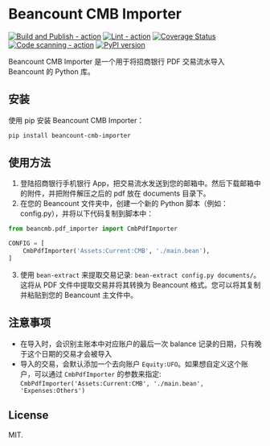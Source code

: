 # Beancount CMB Importer

[![Build and Publish - action](https://github.com/e7h4n/beancount-cmb-importer/actions/workflows/build.yml/badge.svg)](https://github.com/e7h4n/beancount-cmb-importer/actions/workflows/build.yml)
[![Lint - action](https://github.com/e7h4n/beancount-cmb-importer/actions/workflows/lint.yaml/badge.svg)](https://github.com/e7h4n/beancount-cmb-importer/actions/workflows/lint.yaml)
[![Coverage Status](https://coveralls.io/repos/github/e7h4n/beancount-cmb-importer/badge.svg?branch=master)](https://coveralls.io/github/e7h4n/beancount-cmb-importer?branch=master)
[![Code scanning - action](https://github.com/e7h4n/beancount-cmb-importer/actions/workflows/codeql-analysis.yml/badge.svg)](https://github.com/e7h4n/beancount-cmb-importer/actions/workflows/codeql-analysis.yml)
[![PyPI version](https://badge.fury.io/py/beancount-cmb-importer.svg)](https://badge.fury.io/py/beancount-cmb-importer)

Beancount CMB Importer 是一个用于将招商银行 PDF 交易流水导入 Beancount 的 Python 库。

## 安装

使用 pip 安装 Beancount CMB Importer：

```bash
pip install beancount-cmb-importer
```

## 使用方法

1. 登陆招商银行手机银行 App，把交易流水发送到您的邮箱中。然后下载邮箱中的附件，并把附件解压之后的 pdf 放在 documents 目录下。
2. 在您的 Beancount 文件夹中，创建一个新的 Python 脚本（例如：config.py），并将以下代码复制到脚本中：
```python
from beancmb.pdf_importer import CmbPdfImporter

CONFIG = [
    CmbPdfImporter('Assets:Current:CMB', './main.bean'),
]
```
3. 使用 `bean-extract` 来提取交易记录: `bean-extract config.py documents/`。这将从 PDF 文件中提取交易并将其转换为 Beancount 格式。您可以将其复制并粘贴到您的 Beancount 主文件中。

## 注意事项

* 在导入时，会识别主账本中对应账户的最后一次 balance 记录的日期，只有晚于这个日期的交易才会被导入
* 导入的交易，会默认添加一个去向账户 `Equity:UFO`。如果想自定义这个账户，可以通过 `CmbPdfImporter` 的参数来指定: `CmbPdfImporter('Assets:Current:CMB', './main.bean', 'Expenses:Others')`


## License

MIT.
